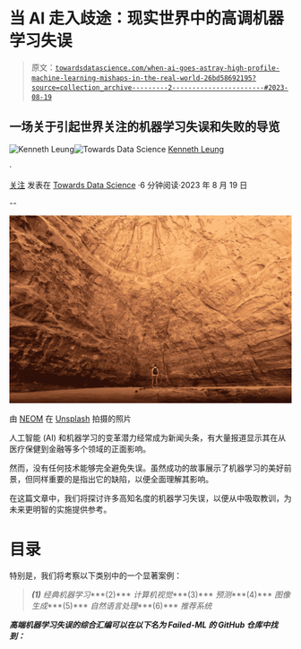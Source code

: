 # 当 AI 走入歧途：现实世界中的高调机器学习失误

> 原文：[`towardsdatascience.com/when-ai-goes-astray-high-profile-machine-learning-mishaps-in-the-real-world-26bd58692195?source=collection_archive---------2-----------------------#2023-08-19`](https://towardsdatascience.com/when-ai-goes-astray-high-profile-machine-learning-mishaps-in-the-real-world-26bd58692195?source=collection_archive---------2-----------------------#2023-08-19)

## 一场关于引起世界关注的机器学习失误和失败的导览

[](https://kennethleungty.medium.com/?source=post_page-----26bd58692195--------------------------------)![Kenneth Leung](https://kennethleungty.medium.com/?source=post_page-----26bd58692195--------------------------------)[](https://towardsdatascience.com/?source=post_page-----26bd58692195--------------------------------)![Towards Data Science](https://towardsdatascience.com/?source=post_page-----26bd58692195--------------------------------) [Kenneth Leung](https://kennethleungty.medium.com/?source=post_page-----26bd58692195--------------------------------)

·

[关注](https://medium.com/m/signin?actionUrl=https%3A%2F%2Fmedium.com%2F_%2Fsubscribe%2Fuser%2Fdcd08e36f2d0&operation=register&redirect=https%3A%2F%2Ftowardsdatascience.com%2Fwhen-ai-goes-astray-high-profile-machine-learning-mishaps-in-the-real-world-26bd58692195&user=Kenneth+Leung&userId=dcd08e36f2d0&source=post_page-dcd08e36f2d0----26bd58692195---------------------post_header-----------) 发表在 [Towards Data Science](https://towardsdatascience.com/?source=post_page-----26bd58692195--------------------------------) ·6 分钟阅读·2023 年 8 月 19 日[](https://medium.com/m/signin?actionUrl=https%3A%2F%2Fmedium.com%2F_%2Fvote%2Ftowards-data-science%2F26bd58692195&operation=register&redirect=https%3A%2F%2Ftowardsdatascience.com%2Fwhen-ai-goes-astray-high-profile-machine-learning-mishaps-in-the-real-world-26bd58692195&user=Kenneth+Leung&userId=dcd08e36f2d0&source=-----26bd58692195---------------------clap_footer-----------)

--

[](https://medium.com/m/signin?actionUrl=https%3A%2F%2Fmedium.com%2F_%2Fbookmark%2Fp%2F26bd58692195&operation=register&redirect=https%3A%2F%2Ftowardsdatascience.com%2Fwhen-ai-goes-astray-high-profile-machine-learning-mishaps-in-the-real-world-26bd58692195&source=-----26bd58692195---------------------bookmark_footer-----------)![](img/09242ff40162d09e9b281e8a1f92d26b.png)

由 [NEOM](https://unsplash.com/@neom?utm_source=unsplash&utm_medium=referral&utm_content=creditCopyText) 在 [Unsplash](https://unsplash.com/photos/AdkJ-LgpTrE?utm_source=unsplash&utm_medium=referral&utm_content=creditCopyText) 拍摄的照片

人工智能 (AI) 和机器学习的变革潜力经常成为新闻头条，有大量报道显示其在从医疗保健到金融等多个领域的正面影响。

然而，没有任何技术能够完全避免失误。虽然成功的故事展示了机器学习的美好前景，但同样重要的是指出它的缺陷，以便全面理解其影响。

在这篇文章中，我们将探讨许多高知名度的机器学习失误，以便从中吸取教训，为未来更明智的实施提供参考。

# 目录

特别是，我们将考察以下类别中的一个显著案例：

> ***(1)*** *经典机器学习****(2)*** *计算机视觉****(3)*** *预测****(4)*** *图像生成****(5)*** *自然语言处理****(6)*** *推荐系统*

***高端机器学习失误的综合汇编可以在以下名为 Failed-ML 的 GitHub 仓库中找到：***
